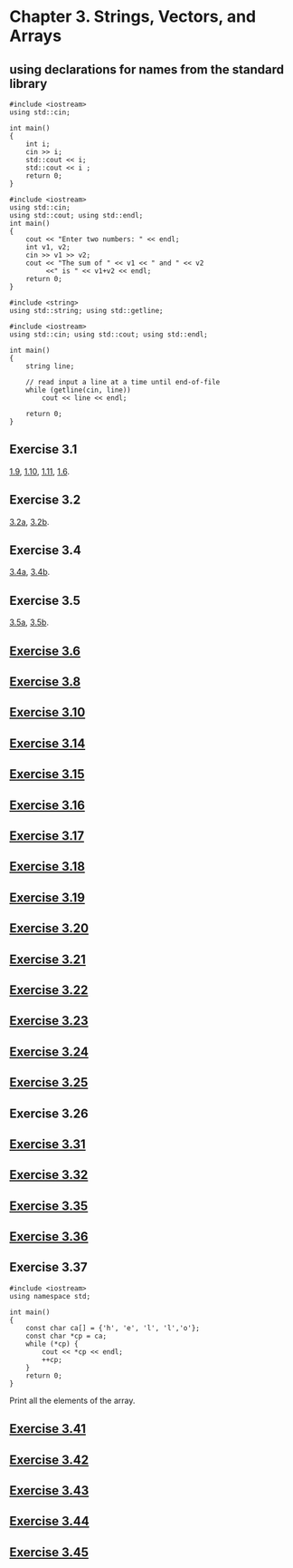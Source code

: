 # Chapter 3. Strings, Vectors, and Arrays
## using declarations for names from the standard library
```
#include <iostream>
using std::cin;

int main()
{
    int i;
    cin >> i;
    std::cout << i;
    std::cout << i ;
    return 0;
}
```
```
#include <iostream>
using std::cin;
using std::cout; using std::endl;
int main()
{
    cout << "Enter two numbers: " << endl;
    int v1, v2;
    cin >> v1 >> v2;
    cout << "The sum of " << v1 << " and " << v2
         <<" is " << v1+v2 << endl;
    return 0;
}
```

```
#include <string> 
using std::string; using std::getline;

#include <iostream> 
using std::cin; using std::cout; using std::endl;

int main() 
{
	string line;

	// read input a line at a time until end-of-file
	while (getline(cin, line))
		cout << line << endl;

	return 0;
}
```


## Exercise 3.1 
[1.9](https://github.com/Yiyiya/PrimerCPP/blob/master/Chapter03/1_9.cpp), 
[1.10](https://github.com/Yiyiya/PrimerCPP/blob/master/Chapter03/1_10.cpp),
[1.11](https://github.com/Yiyiya/PrimerCPP/blob/master/Chapter03/1_11.cpp),
[1.6](https://github.com/Yiyiya/PrimerCPP/blob/master/Chapter03/1_6.cpp).
## Exercise 3.2
[3.2a](https://github.com/Yiyiya/PrimerCPP/blob/master/Chapter03/3_02a.cpp),
[3.2b](https://github.com/Yiyiya/PrimerCPP/blob/master/Chapter03/3_02b.cpp).
## Exercise 3.4
[3.4a](https://github.com/Yiyiya/PrimerCPP/blob/master/Chapter03/3_04a.cpp),
[3.4b](https://github.com/Yiyiya/PrimerCPP/blob/master/Chapter03/3_04b.cpp).
## Exercise 3.5
[3.5a](https://github.com/Yiyiya/PrimerCPP/blob/master/Chapter03/3_05a.cpp),
[3.5b](https://github.com/Yiyiya/PrimerCPP/blob/master/Chapter03/3_05b.cpp).
## [Exercise 3.6](https://github.com/Yiyiya/PrimerCPP/blob/master/Chapter03/3_06.cpp)
## [Exercise 3.8](https://github.com/Yiyiya/PrimerCPP/blob/master/Chapter03/3_08.cpp)
## [Exercise 3.10](https://github.com/Yiyiya/PrimerCPP/blob/master/Chapter03/3_10.cpp)
## [Exercise 3.14](https://github.com/Yiyiya/PrimerCPP/blob/master/Chapter03/3_14.cpp)
## [Exercise 3.15](https://github.com/Yiyiya/PrimerCPP/blob/master/Chapter03/3_15.cpp)
## [Exercise 3.16](https://github.com/Yiyiya/PrimerCPP/blob/master/Chapter03/3_16.cpp)
## [Exercise 3.17](https://github.com/Yiyiya/PrimerCPP/blob/master/Chapter03/3_17.cpp)
## [Exercise 3.18](https://github.com/Yiyiya/PrimerCPP/blob/master/Chapter03/3_18.cpp)
## [Exercise 3.19](https://github.com/Yiyiya/PrimerCPP/blob/master/Chapter03/3_19.cpp)
## [Exercise 3.20](https://github.com/Yiyiya/PrimerCPP/blob/master/Chapter03/3_20.cpp)
## [Exercise 3.21](https://github.com/Yiyiya/PrimerCPP/blob/master/Chapter03/3_21.cpp)
## [Exercise 3.22](https://github.com/Yiyiya/PrimerCPP/blob/master/Chapter03/3_22.cpp)
## [Exercise 3.23](https://github.com/Yiyiya/PrimerCPP/blob/master/Chapter03/3_23.cpp)
## [Exercise 3.24](https://github.com/Yiyiya/PrimerCPP/blob/master/Chapter03/3_24.cpp)
## [Exercise 3.25](https://github.com/Yiyiya/PrimerCPP/blob/master/Chapter03/3_25.cpp)
## Exercise 3.26
## [Exercise 3.31](https://github.com/Yiyiya/PrimerCPP/blob/master/Chapter03/3_31.cpp)
## [Exercise 3.32](https://github.com/Yiyiya/PrimerCPP/blob/master/Chapter03/3_32.cpp)
## [Exercise 3.35](https://github.com/Yiyiya/PrimerCPP/blob/master/Chapter03/3_35.cpp)
## [Exercise 3.36](https://github.com/Yiyiya/PrimerCPP/blob/master/Chapter03/3_36.cpp)
## Exercise 3.37
```
#include <iostream>
using namespace std;

int main()
{
    const char ca[] = {'h', 'e', 'l', 'l','o'};
    const char *cp = ca;
    while (*cp) {
        cout << *cp << endl;
        ++cp;
    }
    return 0;
}
```
Print all the elements of the array.
## [Exercise 3.41](https://github.com/Yiyiya/PrimerCPP/blob/master/Chapter03/3_41.cpp)
## [Exercise 3.42](https://github.com/Yiyiya/PrimerCPP/blob/master/Chapter03/3_42.cpp)
## [Exercise 3.43](https://github.com/Yiyiya/PrimerCPP/blob/master/Chapter03/3_43.cpp)
## [Exercise 3.44](https://github.com/Yiyiya/PrimerCPP/blob/master/Chapter03/3_44.cpp)
## [Exercise 3.45](https://github.com/Yiyiya/PrimerCPP/blob/master/Chapter03/3_45.cpp)
